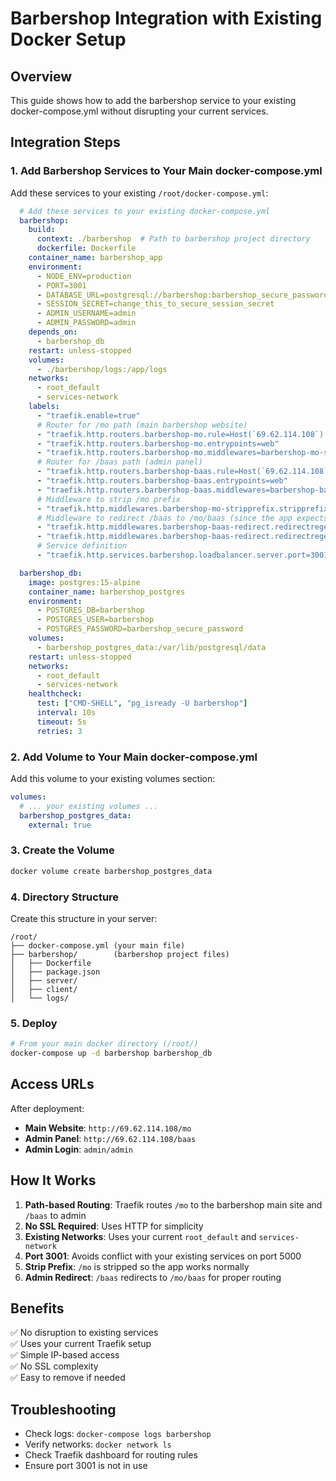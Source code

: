 # Barbershop Integration with Existing Docker Setup

## Overview
This guide shows how to add the barbershop service to your existing docker-compose.yml without disrupting your current services.

## Integration Steps

### 1. Add Barbershop Services to Your Main docker-compose.yml

Add these services to your existing `/root/docker-compose.yml`:

```yaml
  # Add these services to your existing docker-compose.yml
  barbershop:
    build: 
      context: ./barbershop  # Path to barbershop project directory
      dockerfile: Dockerfile
    container_name: barbershop_app
    environment:
      - NODE_ENV=production
      - PORT=3001
      - DATABASE_URL=postgresql://barbershop:barbershop_secure_password@barbershop_db:5432/barbershop
      - SESSION_SECRET=change_this_to_secure_session_secret
      - ADMIN_USERNAME=admin
      - ADMIN_PASSWORD=admin
    depends_on:
      - barbershop_db
    restart: unless-stopped
    volumes:
      - ./barbershop/logs:/app/logs
    networks:
      - root_default
      - services-network
    labels:
      - "traefik.enable=true"
      # Router for /mo path (main barbershop website)
      - "traefik.http.routers.barbershop-mo.rule=Host(`69.62.114.108`) && PathPrefix(`/mo`)"
      - "traefik.http.routers.barbershop-mo.entrypoints=web"
      - "traefik.http.routers.barbershop-mo.middlewares=barbershop-mo-stripprefix"
      # Router for /baas path (admin panel)
      - "traefik.http.routers.barbershop-baas.rule=Host(`69.62.114.108`) && PathPrefix(`/baas`)"
      - "traefik.http.routers.barbershop-baas.entrypoints=web"
      - "traefik.http.routers.barbershop-baas.middlewares=barbershop-baas-redirect"
      # Middleware to strip /mo prefix
      - "traefik.http.middlewares.barbershop-mo-stripprefix.stripprefix.prefixes=/mo"
      # Middleware to redirect /baas to /mo/baas (since the app expects /baas internally)
      - "traefik.http.middlewares.barbershop-baas-redirect.redirectregex.regex=^http://69.62.114.108/baas(.*)"
      - "traefik.http.middlewares.barbershop-baas-redirect.redirectregex.replacement=http://69.62.114.108/mo/baas$${1}"
      # Service definition
      - "traefik.http.services.barbershop.loadbalancer.server.port=3001"

  barbershop_db:
    image: postgres:15-alpine
    container_name: barbershop_postgres
    environment:
      - POSTGRES_DB=barbershop
      - POSTGRES_USER=barbershop
      - POSTGRES_PASSWORD=barbershop_secure_password
    volumes:
      - barbershop_postgres_data:/var/lib/postgresql/data
    restart: unless-stopped
    networks:
      - root_default
      - services-network
    healthcheck:
      test: ["CMD-SHELL", "pg_isready -U barbershop"]
      interval: 10s
      timeout: 5s
      retries: 3
```

### 2. Add Volume to Your Main docker-compose.yml

Add this volume to your existing volumes section:

```yaml
volumes:
  # ... your existing volumes ...
  barbershop_postgres_data:
    external: true
```

### 3. Create the Volume

```bash
docker volume create barbershop_postgres_data
```

### 4. Directory Structure

Create this structure in your server:

```
/root/
├── docker-compose.yml (your main file)
├── barbershop/        (barbershop project files)
│   ├── Dockerfile
│   ├── package.json
│   ├── server/
│   ├── client/
│   └── logs/
```

### 5. Deploy

```bash
# From your main docker directory (/root/)
docker-compose up -d barbershop barbershop_db
```

## Access URLs

After deployment:

- **Main Website**: `http://69.62.114.108/mo`
- **Admin Panel**: `http://69.62.114.108/baas`
- **Admin Login**: `admin/admin`

## How It Works

1. **Path-based Routing**: Traefik routes `/mo` to the barbershop main site and `/baas` to admin
2. **No SSL Required**: Uses HTTP for simplicity
3. **Existing Networks**: Uses your current `root_default` and `services-network`
4. **Port 3001**: Avoids conflict with your existing services on port 5000
5. **Strip Prefix**: `/mo` is stripped so the app works normally
6. **Admin Redirect**: `/baas` redirects to `/mo/baas` for proper routing

## Benefits

✅ No disruption to existing services  
✅ Uses your current Traefik setup  
✅ Simple IP-based access  
✅ No SSL complexity  
✅ Easy to remove if needed  

## Troubleshooting

- Check logs: `docker-compose logs barbershop`
- Verify networks: `docker network ls`
- Check Traefik dashboard for routing rules
- Ensure port 3001 is not in use